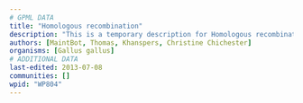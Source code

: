 ```yaml
---
# GPML DATA
title: "Homologous recombination"
description: "This is a temporary description for Homologous recombination"
authors: [MaintBot, Thomas, Khanspers, Christine Chichester]
organisms: [Gallus gallus]
# ADDITIONAL DATA
last-edited: 2013-07-08
communities: []
wpid: "WP804"
---
```

